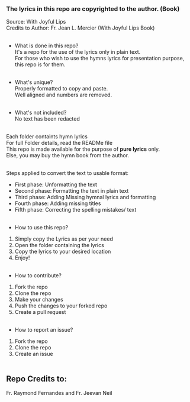### The lyrics in this repo are copyrighted to the author. (Book) <br>
Source: With Joyful Lips <br>
Credits to Author: Fr. Jean L. Mercier (With Joyful Lips Book) <br><br>

* What is done in this repo?<br>
It's a repo for the use of the lyrics only in plain text. <br>
For those who wish to use the hymns lyrics for presentation purpose, this repo is for them.<br><br>

* What's unique?<br>
Properly formatted to copy and paste.<br>
Well aligned and numbers are removed.<br><br>

* What's not included?<br>
No text has been redacted<br><br>

Each folder containts hymn lyrics<br>
For full Folder details, read the READMe file<br>
This repo is made available for the purpose of **pure lyrics** only.<br>
Else, you may buy the hymn book from the author.
<br>
<br>

Steps applied to convert the text to usable format:<br>
- First phase: Unformatting the text<br>
- Second phase: Formatting the text in plain text<br>
- Third phase: Adding Missing hymnal lyrics and formatting<br>
- Fourth phase: Adding missing titles<br>
- Fifth phase: Correcting the spelling mistakes/ text<br><br>

* How to use this repo?<br>
1. Simply copy the Lyrics as per your need<br>
2. Open the folder containing the lyrics<br>
3. Copy the lyrics to your desired location<br>
4. Enjoy!<br><br>

* How to contribute?<br>
1. Fork the repo<br>
2. Clone the repo<br>
3. Make your changes<br>
4. Push the changes to your forked repo<br>
5. Create a pull request<br><br>

* How to report an issue?<br>
1. Fork the repo<br>
2. Clone the repo<br>
3. Create an issue<br><br>

## Repo Credits to:
Fr. Raymond Fernandes and Fr. Jeevan Neil